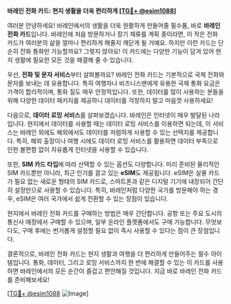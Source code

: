 **바레인 전화 카드: 현지 생활을 더욱 편리하게 [[TG💪+ @esim1088](https://t.me/s/esim1088)]**

여러분 안녕하세요! 바레인에서의 생활을 더욱 원활하게 만들어줄 필수품, 바로 **바레인 전화 카드**입니다. 바레인에 처음 방문하거나 장기 체류를 계획 중이라면, 이 작은 전화 카드가 여러분의 삶을 얼마나 편리하게 해줄지 깨닫게 될 거예요. 하지만 이런 카드는 단순히 전화 통화만 가능할까요? 그렇지 않아요! 이 카드에는 다양한 기능이 담겨 있어 현지 생활에 필요한 모든 것을 해결해 줄 수 있습니다.

우선, **전화 및 문자 서비스**부터 살펴볼까요? 바레인 전화 카드는 기본적으로 국제 전화와 문자를 보내는 데 유용합니다. 특히 여행자나 비즈니스맨에게 유용한 국제 통화 요금은 가격이 합리적이며, 통화 질도 매우 안정적입니다. 또한, 데이터를 많이 사용하는 분들을 위해 다양한 데이터 패키지를 제공하니 데이터를 걱정하지 말고 마음껏 사용하세요!

다음으로, **데이터 로밍 서비스**를 살펴보겠습니다. 바레인은 인터넷이 매우 발달된 나라입니다. 현지에서 데이터를 사용할 때는 데이터 로밍 서비스를 이용하면 되는데, 이 서비스는 바레인 외에도 해외에서도 데이터를 저렴하게 사용할 수 있는 선택지를 제공합니다. 특히, 해외 출장이나 여행 시에도 데이터 로밍 서비스를 활용하면 데이터 부족으로 인한 불편함 없이 자유롭게 인터넷을 사용할 수 있습니다.

또한, **SIM 카드 타입**에 따라 선택할 수 있는 옵션도 다양합니다. 미리 준비된 물리적인 SIM 카드뿐만 아니라, 최근 인기를 끌고 있는 **eSIM**도 제공됩니다. eSIM은 실물 카드가 필요 없는 새로운 형태의 SIM 카드로, 스마트폰과 같은 디지털 기기에 내장되어 간단히 설정만으로 사용할 수 있습니다. 특히, 바레인처럼 다양한 국가를 방문해야 하는 경우, eSIM은 여러 국가에서 쉽게 전환할 수 있는 장점이 있습니다.

현지에서 바레인 전화 카드를 구매하는 방법은 매우 간단합니다. 공항 또는 주요 도시의 통신사 매장에서 구매할 수 있으며, 일부 온라인 플랫폼에서도 구매 가능합니다. 무엇보다도, 구매 후에는 번거롭게 설정할 필요 없이 즉시 사용할 수 있다는 점이 큰 장점입니다.

결론적으로, 바레인 전화 카드는 현지 생활과 여행을 더 편리하게 만들어주는 필수 아이템입니다. 통화, 데이터, 그리고 로밍 서비스까지 한 번에 해결할 수 있는 이 카드를 사용하면 바레인에서의 모든 순간이 즐겁고 편안해질 것입니다. 지금 바로 바레인 전화 카드를 준비해보세요!

[[TG💪+ @esim1088](https://t.me/s/esim1088) ![Image](https://i.postimg.cc/Y0z9fWf4/image.png)]